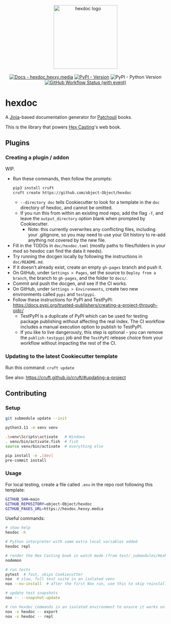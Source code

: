 <p align="center">
  <img alt="hexdoc logo" src="https://github.com/object-Object/hexdoc/raw/main/media/hexdoc.svg" height="200" />
  <br /><br />
  <a href="https://hexdoc.hexxy.media/"><img alt="Docs - hexdoc.hexxy.media" src="https://img.shields.io/badge/docs-hexdoc.hexxy.media-darkmagenta"></a>
  <a href="https://pypi.org/project/hexdoc/"><img alt="PyPI - Version" src="https://img.shields.io/pypi/v/hexdoc"></a>
  <img alt="PyPI - Python Version" src="https://img.shields.io/pypi/pyversions/hexdoc">
  <a href="https://github.com/object-Object/hexdoc/actions/workflows/ci.yml"><img alt="GitHub Workflow Status (with event)" src="https://img.shields.io/github/actions/workflow/status/object-Object/hexdoc/ci.yml?logo=github&label=ci"></a>
</p>

# hexdoc

A [Jinja](https://jinja.palletsprojects.com/en/3.1.x/)-based documentation generator for [Patchouli](https://github.com/VazkiiMods/Patchouli) books.

This is the library that powers [Hex Casting](https://github.com/gamma-delta/HexMod)'s web book.

## Plugins

### Creating a plugin / addon

WIP.

- Run these commands, then follow the prompts:
  ```sh
  pip3 install cruft
  cruft create https://github.com/object-Object/hexdoc
  ```
  - `--directory doc` tells Cookiecutter to look for a template in the `doc` directory of hexdoc, and cannot be omitted.
  - If you run this from within an existing mod repo, add the flag `-f`, and leave the `output_directory` option blank when prompted by Cookiecutter.
    - Note: this currently overwrites any conflicting files, including your .gitignore, so you may need to use your Git history to re-add anything not covered by the new file.
- Fill in the TODOs in `doc/hexdoc.toml` (mostly paths to files/folders in your mod so hexdoc can find the data it needs).
- Try running the docgen locally by following the instructions in `doc/README.md`.
- If it doesn't already exist, create an empty `gh-pages` branch and push it.
- On GitHub, under `Settings > Pages`, set the source to `Deploy from a branch`, the branch to `gh-pages`, and the folder to `docs/`.
- Commit and push the docgen, and see if the CI works.
- On GitHub, under `Settings > Environments`, create two new environments called `pypi` and `testpypi`.
- Follow these instructions for PyPI and TestPyPI: https://docs.pypi.org/trusted-publishers/creating-a-project-through-oidc/
  - TestPyPI is a duplicate of PyPI which can be used for testing package publishing without affecting the real index. The CI workflow includes a manual execution option to publish to TestPyPI.
  - If you like to live dangerously, this step is optional - you can remove the `publish-testpypi` job and the `TestPyPI` release choice from your workflow without impacting the rest of the CI.

### Updating to the latest Cookiecutter template

Run this command: `cruft update`

See also: https://cruft.github.io/cruft/#updating-a-project

## Contributing

### Setup

```sh
git submodule update --init

python3.11 -m venv venv

.\venv\Scripts\activate   # Windows
. venv/bin/activate.fish  # fish
source venv/bin/activate  # everything else

pip install -e .[dev]
pre-commit install
```

### Usage

For local testing, create a file called `.env` in the repo root following this template:
```sh
GITHUB_SHA=main
GITHUB_REPOSITORY=object-Object/hexdoc
GITHUB_PAGES_URL=https://hexdoc.hexxy.media
```

Useful commands:
```sh
# show help
hexdoc -h

# Python interpreter with some extra local variables added
hexdoc repl

# render the Hex Casting book in watch mode (from test/_submodules/HexMod)
nodemon

# run tests
pytest  # fast, skips Cookiecutter
nox  # slow, full test suite in an isolated venv
nox --no-install  # after the first Nox run, use this to skip reinstalling everything

# update test snapshots
nox -- --snapshot-update

# run hexdoc commands in an isolated environment to ensure it works on its own
nox -s hexdoc -- export
nox -s hexdoc -- repl
```
